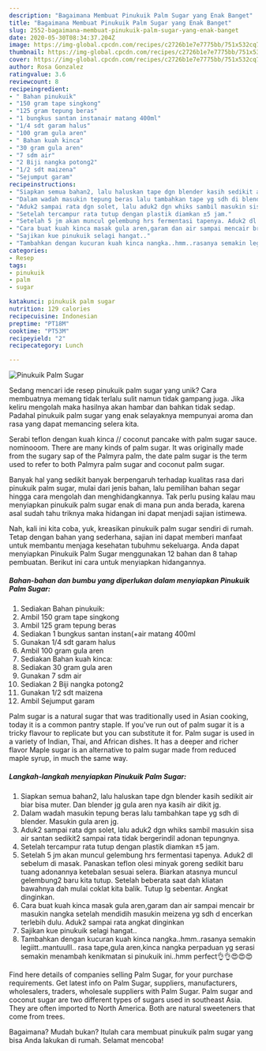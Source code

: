 ```yaml
---
description: "Bagaimana Membuat Pinukuik Palm Sugar yang Enak Banget"
title: "Bagaimana Membuat Pinukuik Palm Sugar yang Enak Banget"
slug: 2552-bagaimana-membuat-pinukuik-palm-sugar-yang-enak-banget
date: 2020-05-30T08:34:37.204Z
image: https://img-global.cpcdn.com/recipes/c2726b1e7e7775bb/751x532cq70/pinukuik-palm-sugar-foto-resep-utama.jpg
thumbnail: https://img-global.cpcdn.com/recipes/c2726b1e7e7775bb/751x532cq70/pinukuik-palm-sugar-foto-resep-utama.jpg
cover: https://img-global.cpcdn.com/recipes/c2726b1e7e7775bb/751x532cq70/pinukuik-palm-sugar-foto-resep-utama.jpg
author: Rosa Gonzalez
ratingvalue: 3.6
reviewcount: 8
recipeingredient:
- " Bahan pinukuik"
- "150 gram tape singkong"
- "125 gram tepung beras"
- "1 bungkus santan instanair matang 400ml"
- "1/4 sdt garam halus"
- "100 gram gula aren"
- " Bahan kuah kinca"
- "30 gram gula aren"
- "7 sdm air"
- "2 Biji nangka potong2"
- "1/2 sdt maizena"
- "Sejumput garam"
recipeinstructions:
- "Siapkan semua bahan2, lalu haluskan tape dgn blender kasih sedikit air biar bisa muter. Dan blender jg gula aren nya kasih air dikit jg."
- "Dalam wadah masukin tepung beras lalu tambahkan tape yg sdh di blender. Masukin gula aren jg."
- "Aduk2 sampai rata dgn solet, lalu aduk2 dgn whiks sambil masukin sisa air santan sedikit2 sampai rata tidak bergerindil adonan tepungnya."
- "Setelah tercampur rata tutup dengan plastik diamkan ±5 jam."
- "Setelah 5 jm akan muncul gelembung hrs fermentasi tapenya. Aduk2 dl sebelum di masak. Panaskan teflon olesi minyak goreng sedikit baru tuang adonannya ketebalan sesuai selera. Biarkan atasnya muncul gelembung2 baru kita tutup. Setelah beberata saat dah kliatan bawahnya dah mulai coklat kita balik. Tutup lg sebentar. Angkat dinginkan."
- "Cara buat kuah kinca masak gula aren,garam dan air sampai mencair br masukin nangka setelah mendidih masukin meizena yg sdh d encerkan terlebih dulu. Aduk2 sampai rata angkat dinginkan"
- "Sajikan kue pinukuik selagi hangat.."
- "Tambahkan dengan kucuran kuah kinca nangka..hmm..rasanya semakin legiitt..mantuulll.. rasa tape,gula aren,kinca nangka perpaduan yg serasi semakin menambah kenikmatan si pinukuik ini..hmm perfect👌👌😍😍😍"
categories:
- Resep
tags:
- pinukuik
- palm
- sugar

katakunci: pinukuik palm sugar 
nutrition: 129 calories
recipecuisine: Indonesian
preptime: "PT18M"
cooktime: "PT53M"
recipeyield: "2"
recipecategory: Lunch

---
```



![Pinukuik Palm Sugar](https://img-global.cpcdn.com/recipes/c2726b1e7e7775bb/751x532cq70/pinukuik-palm-sugar-foto-resep-utama.jpg)

Sedang mencari ide resep pinukuik palm sugar yang unik? Cara membuatnya memang tidak terlalu sulit namun tidak gampang juga. Jika keliru mengolah maka hasilnya akan hambar dan bahkan tidak sedap. Padahal pinukuik palm sugar yang enak selayaknya mempunyai aroma dan rasa yang dapat memancing selera kita.

Serabi teflon dengan kuah kinca // coconut pancake with palm sugar sauce. nominooom. There are many kinds of palm sugar. It was originally made from the sugary sap of the Palmyra palm, the date palm sugar is the term used to refer to both Palmyra palm sugar and coconut palm sugar.

Banyak hal yang sedikit banyak berpengaruh terhadap kualitas rasa dari pinukuik palm sugar, mulai dari jenis bahan, lalu pemilihan bahan segar hingga cara mengolah dan menghidangkannya. Tak perlu pusing kalau mau menyiapkan pinukuik palm sugar enak di mana pun anda berada, karena asal sudah tahu triknya maka hidangan ini dapat menjadi sajian istimewa.


Nah, kali ini kita coba, yuk, kreasikan pinukuik palm sugar sendiri di rumah. Tetap dengan bahan yang sederhana, sajian ini dapat memberi manfaat untuk membantu menjaga kesehatan tubuhmu sekeluarga. Anda dapat menyiapkan Pinukuik Palm Sugar menggunakan 12 bahan dan 8 tahap pembuatan. Berikut ini cara untuk menyiapkan hidangannya.

<!--inarticleads1-->

##### Bahan-bahan dan bumbu yang diperlukan dalam menyiapkan Pinukuik Palm Sugar:

1. Sediakan  Bahan pinukuik:
1. Ambil 150 gram tape singkong
1. Ambil 125 gram tepung beras
1. Sediakan 1 bungkus santan instan(+air matang 400ml
1. Gunakan 1/4 sdt garam halus
1. Ambil 100 gram gula aren
1. Sediakan  Bahan kuah kinca:
1. Sediakan 30 gram gula aren
1. Gunakan 7 sdm air
1. Sediakan 2 Biji nangka potong2
1. Gunakan 1/2 sdt maizena
1. Ambil Sejumput garam


Palm sugar is a natural sugar that was traditionally used in Asian cooking, today it is a common pantry staple. If you&#39;ve run out of palm sugar it is a tricky flavour to replicate but you can substitute it for. Palm sugar is used in a variety of Indian, Thai, and African dishes. It has a deeper and richer flavor Maple sugar is an alternative to palm sugar made from reduced maple syrup, in much the same way. 

<!--inarticleads2-->

##### Langkah-langkah menyiapkan Pinukuik Palm Sugar:

1. Siapkan semua bahan2, lalu haluskan tape dgn blender kasih sedikit air biar bisa muter. Dan blender jg gula aren nya kasih air dikit jg.
1. Dalam wadah masukin tepung beras lalu tambahkan tape yg sdh di blender. Masukin gula aren jg.
1. Aduk2 sampai rata dgn solet, lalu aduk2 dgn whiks sambil masukin sisa air santan sedikit2 sampai rata tidak bergerindil adonan tepungnya.
1. Setelah tercampur rata tutup dengan plastik diamkan ±5 jam.
1. Setelah 5 jm akan muncul gelembung hrs fermentasi tapenya. Aduk2 dl sebelum di masak. Panaskan teflon olesi minyak goreng sedikit baru tuang adonannya ketebalan sesuai selera. Biarkan atasnya muncul gelembung2 baru kita tutup. Setelah beberata saat dah kliatan bawahnya dah mulai coklat kita balik. Tutup lg sebentar. Angkat dinginkan.
1. Cara buat kuah kinca masak gula aren,garam dan air sampai mencair br masukin nangka setelah mendidih masukin meizena yg sdh d encerkan terlebih dulu. Aduk2 sampai rata angkat dinginkan
1. Sajikan kue pinukuik selagi hangat..
1. Tambahkan dengan kucuran kuah kinca nangka..hmm..rasanya semakin legiitt..mantuulll.. rasa tape,gula aren,kinca nangka perpaduan yg serasi semakin menambah kenikmatan si pinukuik ini..hmm perfect👌👌😍😍😍


Find here details of companies selling Palm Sugar, for your purchase requirements. Get latest info on Palm Sugar, suppliers, manufacturers, wholesalers, traders, wholesale suppliers with Palm Sugar. Palm sugar and coconut sugar are two different types of sugars used in southeast Asia. They are often imported to North America. Both are natural sweeteners that come from trees. 

Bagaimana? Mudah bukan? Itulah cara membuat pinukuik palm sugar yang bisa Anda lakukan di rumah. Selamat mencoba!

